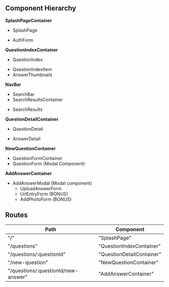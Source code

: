## Component Hierarchy



**SplashPageContainer**
 - SplashPage
  + AuthForm

**QuestionIndexContainer**
 - QuestionIndex
  + QuestionIndexItem
  + AnswerThumbnails

**NavBar**
 - SearchBar
 - SearchResultsContainer
  + SearchResults

**QuestionDetailContainer**
 - QuestionDetail
  + AnswerDetail

**NewQuestionContainer**
 - QuestionFormContainer
  - QuestionForm (Modal Component)

**AddAnswerContainer**  
- AddAnswerModal (Modal component)
  + UploadAnswerForm
  + UrlEntryForm (BONUS)
  + AddPhotoForm (BONUS)



## Routes

|Path   | Component   |
|-------|-------------|
| "/" | "SplashPage" |
| "/questions" | "QuestionIndexContainer" |
| "/questions/:questionId" | "QuestionDetailContainer" |
| "/new-question" | "NewQuestionContainer" |
| "/questions/:questionId/new-answer" | "AddAnswerContainer" |

